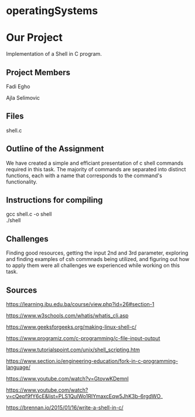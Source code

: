 # operatingSystems


# Our Project 

Implementation of a Shell in C program.



## Project Members
Fadi Egho

Ajla Selimovic

## Files
shell.c
## Outline of the Assignment
We have created a simple and efficiant presentation of c shell commands required in this task. The majority of commands are separated into distinct functions, each with a name that corresponds to the command's functionality.
## Instructions for compiling
gcc shell.c -o shell   
./shell

## Challenges
Finding good resources, getting the input 2nd and 3rd parameter, exploring and finding examples of csh commnads being utilized, and figuring out how to apply them were all challenges we experienced while working on this task.
## Sources
https://learning.ibu.edu.ba/course/view.php?id=26#section-1

https://www.w3schools.com/whatis/whatis_cli.asp

https://www.geeksforgeeks.org/making-linux-shell-c/

https://www.programiz.com/c-programming/c-file-input-output

https://www.tutorialspoint.com/unix/shell_scripting.htm

https://www.section.io/engineering-education/fork-in-c-programming-language/

https://www.youtube.com/watch?v=GtovwKDemnI

https://www.youtube.com/watch?v=cQepf9fY6cE&list=PLS1QulWo1RIYmaxcEqw5JhK3b-6rgdWO_

https://brennan.io/2015/01/16/write-a-shell-in-c/